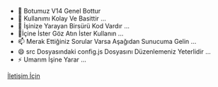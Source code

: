 - 👋 Botumuz V14 Genel Bottur
- 👀 Kullanımı Kolay Ve Basittir ...
- 🌱 İşinize Yarayan Birsürü Kod Vardır ...
- 💞️İçine İster Göz Atın İster Kullanın ...
- 📫 Merak Ettiğiniz Sorular Varsa Aşağıdan Sunucuma Gelin ...
- 😄 src Dosyasındaki config.js Dosyasını Düzenlemeniz Yeterlidir ...
- ⚡ Umarım İşine Yarar ...

[İletişim İçin](https://discord.gg/rdJymudnTB)
